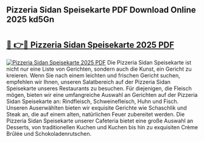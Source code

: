 ## Pizzeria Sidan Speisekarte PDF Download Online 2025 kd5Gn

# <h2><a href="http://gc68yx.nevu.top/?p=Pizzeria+Sidan+Speisekarte">🔗 👉🔴 Pizzeria Sidan Speisekarte 2025 PDF</a></h2>

[![Pizzeria Sidan Speisekarte 2025 PDF](https://i.imgur.com/dBaPXMq.png)](http://gc68yx.nevu.top/?p=Pizzeria+Sidan+Speisekarte)
Die Pizzeria Sidan Speisekarte ist nicht nur eine Liste von Gerichten, sondern auch die Kunst, ein Gericht zu kreieren. Wenn Sie nach einem leichten und frischen Gericht suchen, empfehlen wir Ihnen, unseren Salatbereich auf der Pizzeria Sidan Speisekarte unseres Restaurants zu besuchen. Für diejenigen, die Fleisch mögen, bieten wir eine umfangreiche Auswahl an Gerichten auf der Pizzeria Sidan Speisekarte an: Rindfleisch, Schweinefleisch, Huhn und Fisch. Unseren Auserwählten bieten wir exquisite Gerichte wie Schaschlik und Steak an, die auf einem alten, natürlichen Feuer zubereitet werden. Die Pizzeria Sidan Speisekarte unserer Cafeteria bietet eine große Auswahl an Desserts, von traditionellen Kuchen und Kuchen bis hin zu exquisiten Crème Brûlée und Schokoladenrutschen.
